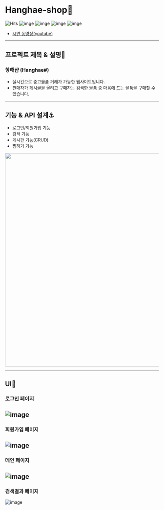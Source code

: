 # Hanghae-shop:ship:

![Hits](https://hits.seeyoufarm.com/api/count/incr/badge.svg?url=https%3A%2F%2Fgithub.com%2Fmsmn1729%2FHanghae-shop&count_bg=%2306A1F1&title_bg=%23555555&icon=iconify.svg&icon_color=%23FFFFFF&title=hits&edge_flat=false)
![imge](https://img.shields.io/badge/ProjectType-TeamProject-green)
![imge](https://img.shields.io/badge/Language-HTML-red)
![imge](https://img.shields.io/badge/Language-Python-blue)
![imge](https://img.shields.io/badge/Tools-PyCharm-green)

- [시연 동영상(youtube)](https://youtu.be/tqdnrKFCDc0)

------

## 프로젝트 제목 & 설명📝

### 항해샵 (Hanghae#)

- 실시간으로 중고물품 거래가 가능한 웹사이트입니다.
- 판매자가 게시글을 올리고 구매자는 검색한 물품 중 마음에 드는 물품을 구매할 수 있습니다.

------

## 기능 & API 설계:anchor:

- 로그인/회원가입 기능
- 검색 기능
- 게시판 기능(CRUD)
- 찜하기 기능

<img src="https://user-images.githubusercontent.com/59201008/111067213-93bf0700-8506-11eb-84a3-90ac7e33a3c0.png" width="700">

------

## UI:crystal_ball:

### 로그인 페이지
![image](https://user-images.githubusercontent.com/59201008/111067277-e39dce00-8506-11eb-8168-062259ba40d5.png)  
------
### 회원가입 페이지
![image](https://user-images.githubusercontent.com/59201008/111067297-f3b5ad80-8506-11eb-9c12-59d6b6d22b71.png)  
------
### 메인 페이지
![image](https://user-images.githubusercontent.com/59201008/111067313-0f20b880-8507-11eb-801e-4a86a18393f3.png)  
------
### 검색결과 페이지
![image](https://user-images.githubusercontent.com/59201008/111067440-9bcb7680-8507-11eb-9c3e-b71f85e02323.png)
